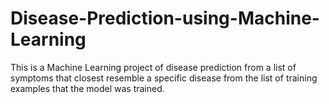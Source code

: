 # Disease-Prediction-using-Machine-Learning
This is a Machine Learning project of disease prediction from a list of symptoms that closest resemble a specific disease from the list of training examples that the model was trained.
